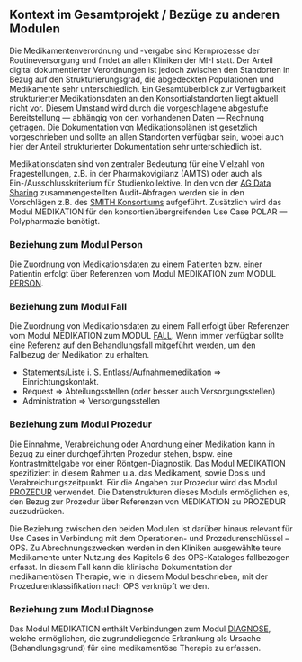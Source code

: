 ## Kontext im Gesamtprojekt / Bezüge zu anderen Modulen

Die Medikamentenverordnung und -vergabe sind Kernprozesse der Routineversorgung und findet an allen Kliniken der MI-I statt. 
Der Anteil digital dokumentierter Verordnungen ist jedoch zwischen den Standorten in Bezug auf den Strukturierungsgrad, die abgedeckten Populationen und Medikamente sehr unterschiedlich. Ein Gesamtüberblick zur Verfügbarkeit strukturierter Medikationsdaten an den Konsortialstandorten liegt aktuell nicht vor. Diesem Umstand wird durch die vorgeschlagene abgestufte Bereitstellung — abhängig von den vorhandenen Daten — Rechnung getragen. Die Dokumentation von Medikationsplänen ist gesetzlich vorgeschrieben und sollte an allen Standorten verfügbar sein, wobei auch hier der Anteil strukturierter Dokumentation sehr unterschiedlich ist.

Medikationsdaten sind von zentraler Bedeutung für eine Vielzahl von Fragestellungen, z.B. in der Pharmakovigilanz (AMTS) oder auch als Ein-/Ausschlusskriterium für Studienkollektive. In den von der [AG Data Sharing](https://www.medizininformatik-initiative.de/index.php/de/zusammenarbeit/arbeitsgruppe-data-sharing) zusammengestellten Audit-Abfragen werden sie in den Vorschlägen z.B. des [SMITH Konsortiums](https://www.medizininformatik-initiative.de/de/konsortien/smith) aufgeführt. Zusätzlich wird das Modul MEDIKATION für den konsortienübergreifenden Use Case POLAR — Polypharmazie benötigt.


### Beziehung zum Modul Person

Die Zuordnung von Medikationsdaten zu einem Patienten bzw. einer Patientin erfolgt über Referenzen vom Modul MEDIKATION zum MODUL [PERSON](https://simplifier.net/medizininformatikinitiative-modulperson).

### Beziehung zum Modul Fall

Die Zuordnung von Medikationsdaten zu einem Fall erfolgt über Referenzen vom Modul MEDIKATION zum MODUL [FALL](https://simplifier.net/medizininformatikinitiative-modulfall). Wenn immer verfügbar sollte eine Referenz auf den Behandlungsfall mitgeführt werden, um den Fallbezug der Medikation zu erhalten.

* Statements/Liste i. S. Entlass/Aufnahmemedikation ⇒ Einrichtungskontakt.
* Request ⇒ Abteilungsstellen (oder besser auch Versorgungsstellen)
* Administration ⇒ Versorgungsstellen

### Beziehung zum Modul Prozedur

Die Einnahme, Verabreichung oder Anordnung einer Medikation kann in Bezug zu einer durchgeführten Prozedur stehen, bspw. eine Kontrastmittelgabe vor einer Röntgen-Diagnostik. Das Modul MEDIKATION spezifiziert in diesem Rahmen u.a. das Medikament, sowie Dosis und Verabreichungszeitpunkt. Für die Angaben zur Prozedur wird das Modul [PROZEDUR](https://simplifier.net/medizininformatikinitiative-modulprozeduren) verwendet. Die Datenstrukturen dieses Moduls ermöglichen es, den Bezug zur Prozedur über Referenzen von MEDIKATION zu PROZEDUR auszudrücken.

Die Beziehung zwischen den beiden Modulen ist darüber hinaus relevant für Use Cases in Verbindung mit dem Operationen- und Prozedurenschlüssel – OPS. Zu Abrechnungszwecken werden in den Kliniken ausgewählte teure Medikamente unter Nutzung des Kapitels 6 des OPS-Kataloges fallbezogen erfasst. In diesem Fall kann die klinische Dokumentation der medikamentösen Therapie, wie in diesem Modul beschrieben, mit der Prozedurenklassifikation nach OPS verknüpft werden.

### Beziehung zum Modul Diagnose

Das Modul MEDIKATION enthält Verbindungen zum Modul [DIAGNOSE](https://simplifier.net/medizininformatikinitiative-moduldiagnosen), welche ermöglichen, die zugrundeliegende Erkrankung als Ursache (Behandlungsgrund) für eine medikamentöse Therapie zu erfassen. 